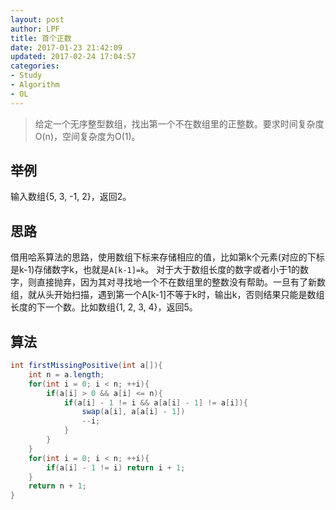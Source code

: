 ```yaml
---
layout: post
author: LPF
title: 首个正数
date: 2017-01-23 21:42:09
updated: 2017-02-24 17:04:57
categories:
- Study
- Algorithm
- OL
---
```

> 给定一个无序整型数组，找出第一个不在数组里的正整数。要求时间复杂度O(n)，空间复杂度为O(1)。

## 举例

输入数组{5, 3, -1, 2}，返回2。

## 思路

借用哈系算法的思路，使用数组下标来存储相应的值，比如第k个元素(对应的下标是k-1)存储数字k，也就是`A[k-1]=k`。
对于大于数组长度的数字或者小于1的数字，则直接抛弃，因为其对寻找地一个不在数组里的整数没有帮助。一旦有了新数组，就从头开始扫描，遇到第一个A[k-1]不等于k时，输出k，否则结果只能是数组长度的下一个数。比如数组{1, 2, 3, 4}，返回5。

## 算法

```java
int firstMissingPositive(int a[]){
    int n = a.length;
    for(int i = 0; i < n; ++i){
        if(a[i] > 0 && a[i] <= n){
            if(a[i] - 1 != i && a[a[i] - 1] != a[i]){
                swap(a[i], a[a[i] - 1])
                --i;
            }
        }
    }
    for(int i = 0; i < n; ++i){
        if(a[i] - 1 != i) return i + 1;
    }
    return n + 1;
}
```